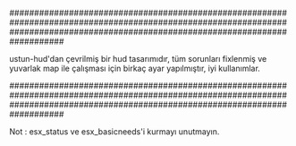 ###################################################################################################################################################################################

ustun-hud'dan çevrilmiş bir hud tasarımıdır, tüm sorunları fixlenmiş ve yuvarlak map ile çalışması için birkaç ayar yapılmıştır, iyi kullanımlar.

###################################################################################################################################################################################

Not : esx_status ve esx_basicneeds'i kurmayı unutmayın.
